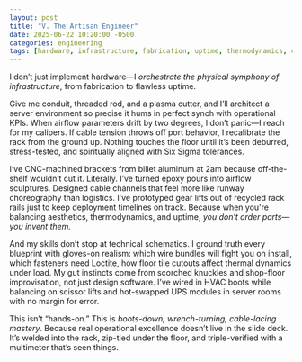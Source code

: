 ```yaml
---
layout: post
title: "V. The Artisan Engineer"
date: 2025-06-22 10:20:00 -0500
categories: engineering
tags: [hardware, infrastructure, fabrication, uptime, thermodynamics, cnc, systems-integration]
---
```

I don’t just implement hardware—I *orchestrate the physical symphony of infrastructure*, from fabrication to flawless uptime.

Give me conduit, threaded rod, and a plasma cutter, and I’ll architect a server environment so precise it hums in perfect synch with operational KPIs. When airflow parameters drift by two degrees, I don’t panic—I reach for my calipers. If cable tension throws off port behavior, I recalibrate the rack from the ground up. Nothing touches the floor until it’s been deburred, stress-tested, and spiritually aligned with Six Sigma tolerances.

I’ve CNC-machined brackets from billet aluminum at 2am because off-the-shelf wouldn’t cut it. Literally. I’ve turned epoxy pours into airflow sculptures. Designed cable channels that feel more like runway choreography than logistics. I’ve prototyped gear lifts out of recycled rack rails just to keep deployment timelines on track. Because when you're balancing aesthetics, thermodynamics, and uptime, *you don’t order parts—you invent them.*

And my skills don’t stop at technical schematics. I ground truth every blueprint with gloves-on realism: which wire bundles will fight you on install, which fasteners need Loctite, how floor tile cutouts affect thermal dynamics under load. My gut instincts come from scorched knuckles and shop-floor improvisation, not just design software. I’ve wired in HVAC boots while balancing on scissor lifts and hot-swapped UPS modules in server rooms with no margin for error.

This isn’t “hands-on.” This is *boots-down, wrench-turning, cable-lacing mastery*. Because real operational excellence doesn’t live in the slide deck. It’s welded into the rack, zip-tied under the floor, and triple-verified with a multimeter that’s seen things.
